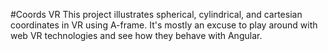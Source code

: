 #Coords VR
This project illustrates spherical, cylindrical, and cartesian coordinates in
VR using A-frame. It's mostly an excuse to play around with web VR technologies
and see how they behave with Angular.
